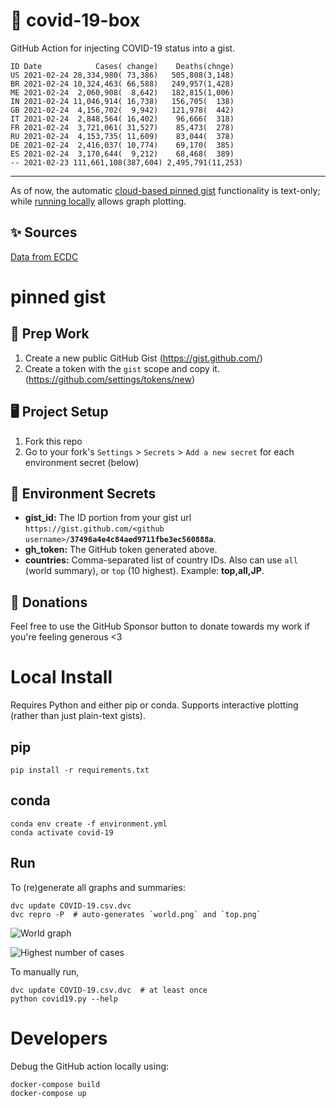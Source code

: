 # 🏥 covid-19-box

GitHub Action for injecting COVID-19 status into a gist.

```
ID Date            Cases( change)    Deaths(chnge)
US 2021-02-24 28,334,980( 73,386)   505,808(3,148)
BR 2021-02-24 10,324,463( 66,588)   249,957(1,428)
ME 2021-02-24  2,060,908(  8,642)   182,815(1,006)
IN 2021-02-24 11,046,914( 16,738)   156,705(  138)
GB 2021-02-24  4,156,702(  9,942)   121,978(  442)
IT 2021-02-24  2,848,564( 16,402)    96,666(  318)
FR 2021-02-24  3,721,061( 31,527)    85,473(  278)
RU 2021-02-24  4,153,735( 11,609)    83,044(  378)
DE 2021-02-24  2,416,037( 10,774)    69,170(  385)
ES 2021-02-24  3,170,644(  9,212)    68,468(  389)
-- 2021-02-23 111,661,108(387,604) 2,495,791(11,253)
```

---

As of now, the automatic [cloud-based pinned gist](#pinned-gist) functionality is text-only;
while [running locally](#local-install) allows graph plotting.

## ✨ Sources

[Data from ECDC](https://www.ecdc.europa.eu/en/publications-data/download-todays-data-geographic-distribution-covid-19-cases-worldwide)

# pinned gist

## 🎒 Prep Work
1. Create a new public GitHub Gist (https://gist.github.com/)
1. Create a token with the `gist` scope and copy it. (https://github.com/settings/tokens/new)

## 🖥 Project Setup
1. Fork this repo
1. Go to your fork's `Settings` > `Secrets` > `Add a new secret` for each environment secret (below)

## 🤫 Environment Secrets
- **gist_id:** The ID portion from your gist url `https://gist.github.com/<github username>/`**`37496a4e4c84aed9711fbe3ec560888a`**.
- **gh_token:** The GitHub token generated above.
- **countries:** Comma-separated list of country IDs. Also can use `all` (world summary), or `top` (10 highest). Example: **top,all,JP**.

## 💸 Donations

Feel free to use the GitHub Sponsor button to donate towards my work if you're feeling generous <3

# Local Install

Requires Python and either pip or conda. Supports interactive plotting (rather than just plain-text gists).

## pip

```
pip install -r requirements.txt
```

## conda

```
conda env create -f environment.yml
conda activate covid-19
```

## Run

To (re)generate all graphs and summaries:

```
dvc update COVID-19.csv.dvc
dvc repro -P  # auto-generates `world.png` and `top.png`
```

![World graph](world.png)

![Highest number of cases](top.png)

To manually run,

```
dvc update COVID-19.csv.dvc  # at least once
python covid19.py --help
```

# Developers

Debug the GitHub action locally using:

```
docker-compose build
docker-compose up
```
